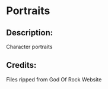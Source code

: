 # Portraits

## Description: 

Character portraits

## Credits: 

Files ripped from God Of Rock Website

